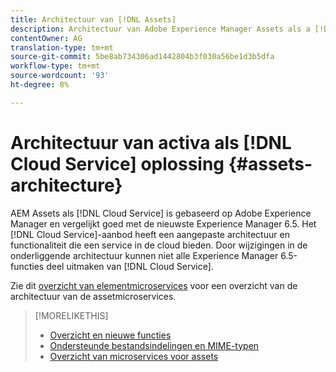 ```yaml
---
title: Architectuur van [!DNL Assets]
description: Architectuur van Adobe Experience Manager Assets als a [!DNL Cloud Service]
contentOwner: AG
translation-type: tm+mt
source-git-commit: 5be8ab734306ad1442804b3f030a56be1d3b5dfa
workflow-type: tm+mt
source-wordcount: '93'
ht-degree: 8%

---
```



# Architectuur van activa als [!DNL Cloud Service] oplossing {#assets-architecture}

AEM Assets als [!DNL Cloud Service] is gebaseerd op Adobe Experience Manager en vergelijkt goed met de nieuwste Experience Manager 6.5. Het [!DNL Cloud Service]-aanbod heeft een aangepaste architectuur en functionaliteit die een service in de cloud bieden. Door wijzigingen in de onderliggende architectuur kunnen niet alle Experience Manager 6.5-functies deel uitmaken van [!DNL Cloud Service].

Zie dit [overzicht van elementmicroservices](asset-microservices-overview.md#asset-microservices-architecture) voor een overzicht van de architectuur van de assetmicroservices.

>[!MORELIKETHIS]
>
>* [Overzicht en nieuwe functies](/help/assets/overview.md)
>* [Ondersteunde bestandsindelingen en MIME-typen](file-format-support.md)
>* [Overzicht van microservices voor assets](asset-microservices-overview.md)


